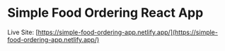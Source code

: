 # Simple Food Ordering React App

Live Site: [https://simple-food-ordering-app.netlify.app/](https://simple-food-ordering-app.netlify.app/)
